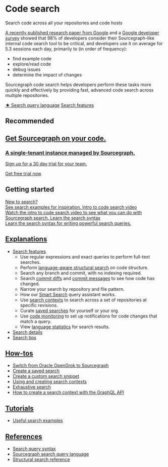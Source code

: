 # Code search

<p class="subtitle">Search code across all your repositories and code hosts</p>

[A recently published research paper from Google](https://static.googleusercontent.com/media/research.google.com/en//pubs/archive/43835.pdf) and a [Google developer survey](https://docs.google.com/document/d/1LQxLk4E3lrb3fIsVKlANu_pUjnILteoWMMNiJQmqNVU/edit#heading=h.xxziwxixfqq3) showed that 98% of developers consider their Sourcegraph-like internal code search tool to be critical, and developers use it on average for 5.3 sessions each day, primarily to (in order of frequency):

- find example code
- explore/read code
- debug issues
- determine the impact of changes

Sourcegraph code search helps developers perform these tasks more quickly and effectively by providing fast, advanced code search across multiple repositories.

<div class="cta-group">
<a class="btn btn-primary" href="reference/queries">★ Search query language</a>
<a class="btn" href="explanations/features">Search features</a>
</div>

## Recommended

<div>
  <a class="cloud-cta" href="https://about.sourcegraph.com/get-started?t=enterprise" target="_blank" rel="noopener noreferrer">
    <div class="cloud-cta-copy">
      <h2>Get Sourcegraph on your code.</h2>
      <h3>A single-tenant instance managed by Sourcegraph.</h3>
      <p>Sign up for a 30 day trial for your team.</p>
    </div>
    <div class="cloud-cta-btn-container">
      <div class="visual-btn">Get free trial now</div>
    </div>
  </a>
</div>

## Getting started

<div class="getting-started">
  <a href="tutorials/examples" class="btn" alt="See search examples">
   <span>New to search?</span>
   <br>
   See search examples for inspiration.
  </a>

  <a href="https://www.youtube.com/watch?v=GQj5jXdON3A" class="btn" alt="Watch the intro to code search video">
   <span>Intro to code search video</span>
   <br>
   Watch the intro to code search video to see what you can do with Sourcegraph search.
  </a>

  <a href="reference/queries" class="btn" alt="Learn the search syntax">
   <span>Learn the search syntax</span>
   <br>
   Learn the search syntax for writing powerful search queries.
  </a>
</div>

## [Explanations](explanations/index.md)

- [Search features](explanations/features.md)
  - Use regular expressions and exact queries to perform full-text searches.
  - Perform [language-aware structural search](explanations/features.md#language-aware-structural-code-search) on code structure.
  - Search any branch and commit, with no indexing required.
  - Search [commit diffs](explanations/features.md#commit-diff-search) and [commit messages](explanations/features.md#commit-message-search) to see how code has changed.
  - Narrow your search by repository and file pattern.
  - How our [Smart Search](explanations/features.md#smart-search) query assistant works.
  - Use [search contexts](explanations/features.md#search-contexts) to search across a set of repositories at specific revisions.
  - Curate [saved searches](explanations/features.md#saved-searches) for yourself or your org.
  - Use [code monitoring](../code_monitoring/index.md) to set up notifications for code changes that match a query.
  - View [language statistics](explanations/features.md#statistics) for search results.
- [Search details](explanations/search_details.md)
- [Search tips](explanations/tips.md)

## [How-tos](how-to/index.md)

- [Switch from Oracle OpenGrok to Sourcegraph](how-to/opengrok.md)
- [Create a saved search](how-to/saved_searches.md)
- [Create a custom search snippet](how-to/snippets.md)
- [Using and creating search contexts](how-to/search_contexts.md)
- [Exhaustive search](how-to/exhaustive.md)
- [How to create a search context with the GraphQL API](how-to/create_search_context_graphql.md)


## [Tutorials](tutorials/index.md)

- [Useful search examples](tutorials/examples.md)

## [References](reference/index.md)

- [Search query syntax](reference/queries.md)
- [Sourcegraph search query language](reference/language.md)
- [Structural search reference](reference/structural.md)
